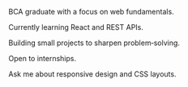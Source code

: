 BCA graduate with a focus on web fundamentals.

Currently learning React and REST APIs.

Building small projects to sharpen problem‑solving.

Open to internships.

Ask me about responsive design and CSS layouts.
